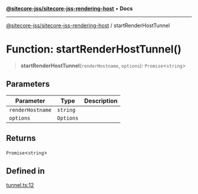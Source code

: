 [**@sitecore-jss/sitecore-jss-rendering-host**](../README.md) • **Docs**

***

[@sitecore-jss/sitecore-jss-rendering-host](../README.md) / startRenderHostTunnel

# Function: startRenderHostTunnel()

> **startRenderHostTunnel**(`renderHostname`, `options`): `Promise`\<`string`\>

## Parameters

| Parameter | Type | Description |
| ------ | ------ | ------ |
| `renderHostname` | `string` |  |
| `options` | `Options` |  |

## Returns

`Promise`\<`string`\>

## Defined in

[tunnel.ts:12](https://github.com/Sitecore/jss/blob/aada8f2ba5c16b0e3ec15bd9f2808f35e24c280f/packages/sitecore-jss-rendering-host/src/tunnel.ts#L12)
